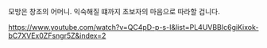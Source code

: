 모방은 창조의 어머니. 
익숙해질 떄까지 초보자의 마음으로 따라할 겁니다.

https://www.youtube.com/watch?v=QC4pD-p-s-I&list=PL4UVBBIc6giKixok-bC7XVEx0ZFsngr5Z&index=2